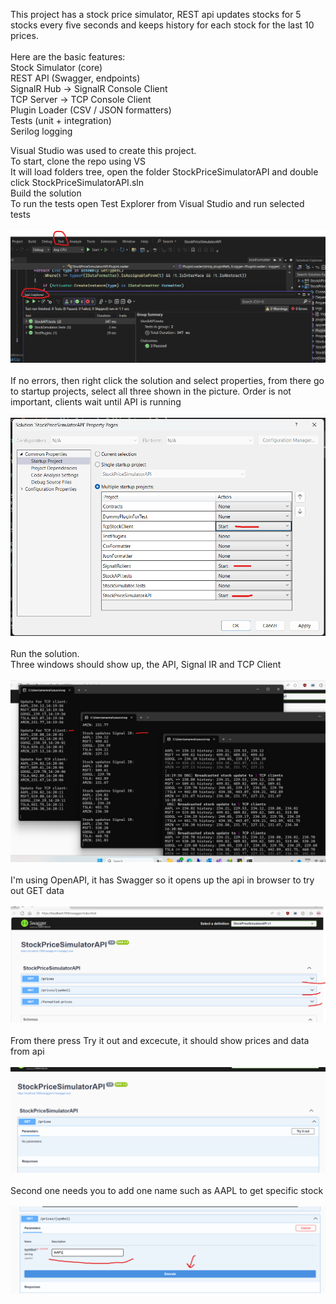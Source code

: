 This project has a stock price simulator, REST api updates stocks for 5 stocks every five seconds and keeps history for each stock for the last 10 prices.<br><br>
Here are the basic features:<br>
Stock Simulator (core)<br>
REST API (Swagger, endpoints)<br>
SignalR Hub → SignalR Console Client<br>
TCP Server → TCP Console Client<br>
Plugin Loader (CSV / JSON formatters)<br>
Tests (unit + integration)<br>
Serilog logging<br>




Visual Studio was used to create this project.<br>
To start, clone the repo using VS<br>
It will load folders tree, open the folder StockPriceSimulatorAPI and double click StockPriceSimulatorAPI.sln<br>
Build the solution<br>
To run the tests open Test Explorer from Visual Studio and run selected tests<br><br>
![Tests](<Readme docs/VS test explorer.png>)<br><br>
If no errors, then right click the solution and select properties, from there go to startup projects, select all three shown in the picture. Order is not important, clients wait until API is running<br><br>
![Startup projects](<Readme docs/startup projects.png>)<br><br>
Run the solution.<br>
Three windows should show up, the API, Signal IR and TCP Client<br><br>
![Three windows](<Readme docs/two clients and api.png>)<br><br>
I'm using OpenAPI, it has Swagger so it opens up the api in browser to try out GET data<br><br>
![Swagger home](<Readme docs/swagger homepage.png>)<br><br>
From there press Try it out and excecute, it should show prices and data from api<br><br>
![Swagger data](<Readme docs/swagger try out.png>)<br><br>
Second one needs you to add one name such as AAPL to get specific stock<br><br>
![Swagger data](<Readme docs/swagger add symbol and excecute.png>)<br><br>
